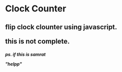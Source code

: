 # Clock Counter

<h2>flip clock clounter using javascript.

this is not complete.</h2>

<h5>ps. if this is samrat

"helpp"<h5>
